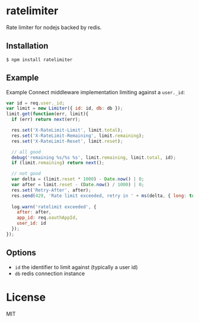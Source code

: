 
# ratelimiter

  Rate limiter for nodejs backed by redis.

## Installation

```
$ npm install ratelimiter
```

## Example

 Example Connect middleware implementation limiting against a `user._id`:

```js
var id = req.user._id;
var limit = new Limiter({ id: id, db: db });
limit.get(function(err, limit){
  if (err) return next(err);

  res.set('X-RateLimit-Limit', limit.total);
  res.set('X-RateLimit-Remaining', limit.remaining);
  res.set('X-RateLimit-Reset', limit.reset);

  // all good
  debug('remaining %s/%s %s', limit.remaining, limit.total, id);
  if (limit.remaining) return next();

  // not good
  var delta = (limit.reset * 1000) - Date.now() | 0;
  var after = limit.reset - (Date.now() / 1000) | 0;
  res.set('Retry-After', after);
  res.send(429, 'Rate limit exceeded, retry in ' + ms(delta, { long: true }));
  
  log.warn('ratelimit exceeded', {
    after: after,
    app_id: req.oauthAppId,
    user_id: id
  });
});
```

## Options

 - `id` the identifier to limit against (typically a user id)
 - `db` redis connection instance

# License

  MIT